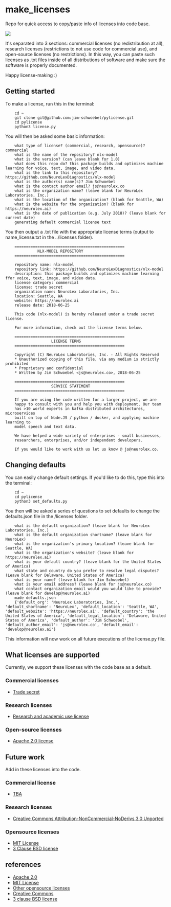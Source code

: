 # make_licenses

Repo for quick access to copy/paste info of licenses into code base.

![](https://giphy.com/gifs/MbHWZv6FFWDnO)

It's separated into 3 sections: commercial licenses (no redistribution at all), research licenses (restrictions to not use code for commercial use), and open-source licenses (no restrictions). In this way, you can paste such licenses as .txt files inside of all distributions of software and make sure the software is properly documented. 

Happy license-making :) 

## Getting started 

To make a license, run this in the terminal:
        
        cd ~
        git clone git@github.com:jim-schwoebel/pylicense.git
        cd pylicense
        python3 license.py

You will then be asked some basic information:

        what type of license? (commercial, research, opensource)? commercial
        what is the name of the repository? nlx-model
        what is the version? (can leave blank for 1.0)
        what does this repo do? this package builds and optimizes machine learning for voice, text, image, and video data.
        what is the link to this repository? https://github.com/NeuroLexDiagnostics/nlx-model
        what is the author(s) name(s)? Jim Schwoebel
        what is the contact author email? js@neurolex.co
        what is the organization name? (leave blank for NeuroLex Laboratories, Inc.) 
        what is the location of the organization? (blank for Seattle, WA)
        what is the website for the organization? (blank for https://neurolex.ai)
        what is the date of publication (e.g. July 2018)? (leave blank for current date) 
        generating default commercial license text
        
You then output a .txt file with the appropriate license terms (output to name_license.txt in the ../licenses folder). 

        ================================================ 
                  NLX-MODEL REPOSITORY                     
        ================================================ 

        repository name: nlx-model 
        repository link: https://github.com/NeuroLexDiagnostics/nlx-model 
        description: this package builds and optimizes machine learning ffor voice, text, image, and video data. 
        license category: commercial 
        license: trade secret 
        organization name: NeuroLex Laboratories, Inc. 
        location: Seattle, WA
        website: https://neurolex.ai 
        release date: 2018-06-25 

        This code (nlx-model) is hereby released under a trade secret license. 

        For more information, check out the license terms below. 

        ================================================ 
                        LICENSE TERMS                      
        ================================================ 

        Copyright (C) NeuroLex Laboratories, Inc. - All Rights Reserved 
        * Unauthorized copying of this file, via any medium is strictly prohibited 
        * Proprietary and confidential 
        * Written by Jim Schwoebel <js@neurolex.co>, 2018-06-25

        ================================================ 
                        SERVICE STATEMENT                    
        ================================================ 

        If you are using the code written for a larger project, we are 
        happy to consult with you and help you with deployment. Our team 
        has >10 world experts in kafka distributed architectures, microservices 
        built on top of Node.JS / python / docker, and applying machine learning to 
        model speech and text data. 

        We have helped a wide variety of enterprises - small businesses, 
        researchers, enterprises, and/or independent developers. 

        If you would like to work with us let us know @ js@neurolex.co. 

## Changing defaults 

You can easily change default settings. If you'd like to do this, type this into the terminal:

        cd ~
        cd pylicense
        python3 set_defaults.py

You then will be asked a series of questions to set defaults to change the defaults.json file in the /licenses folder. 

        what is the default organization? (leave blank for NeuroLex Laboratories, Inc.) 
        what is the default organization shortname? (leave blank for NeuroLex) 
        what is the organization's primary location? (leave blank for Seattle, WA) 
        what is the organization's website? (leave blank for https://neurolex.ai) 
        what is your default country? (leave blank for the United States of America) 
        what state and country do you prefer to resolve legal disputes? (Leave blank for Delaware, United States of America) 
        what is your name? (leave blank for Jim Schwoebel)
        what is your email address? (leave blank for js@neurolex.co) 
        what contact organization email would you would like to provide? (leave blank for develop@neurolex.ai) 
        made defaults.json
        {'default_org': 'NeuroLex Laboratories, Inc.', 'default_shortname': 'NeuroLex', 'default_location': 'Seattle, WA', 'default_website': 'https://neurolex.ai', 'default_country': 'the United States of America', 'default_legal_location': 'Delaware, United States of America', 'default_author': 'Jim Schwoebel', 'default_author_email': 'js@neurolex.co', 'default_email': 'develop@neurolex.ai'}

This information will now work on all future executions of the license.py file. 

## What licenses are supported 

Currently, we support these licenses with the code base as a default.

### Commercial licenses 
* [Trade secret]()

### Research licenses 
* [Research and academic use license](https://www.audeering.com/research-and-open-source/files/openSMILE-open-source-license.txt)

### Open-source licenses 
* [Apache 2.0 license](http://www.apache.org/licenses/LICENSE-2.0)

## Future work

Add in these licenses into the code. 

### Commercial license
* [TBA]()

### Research licenses
* [Creative Commons Attribution-NonCommercial-NoDerivs 3.0 Unported](https://creativecommons.org/licenses/by-nc-nd/3.0/)

### Opensource licenses 
* [MIT License]()
* [3 Clause BSD license]()

## references
* [Apache 2.0](https://www.apache.org/licenses/LICENSE-2.0)
* [MIT License](https://opensource.org/licenses/MIT)
* [Other opensource licenses](https://choosealicense.com/licenses/)
* [Creative Commons](https://creativecommons.org/licenses/by-nc-nd/3.0/)
* [3 clause BSD license](https://opensource.org/licenses/BSD-3-Clause)
